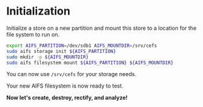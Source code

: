 # Initialization

Initialize a store on a new partition and mount this store to a location for
the file system to run on.

``` bash
export AIFS_PARTITION=/dev/sdb1 AIFS_MOUNTDIR=/srv/cefs
sudo aifs storage init ${AIFS_PARTITION}
sudo mkdir -p ${AIFS_MOUNTDIR}
sudo aifs filesystem mount ${AIFS_PARTITION} ${AIFS_MOUNTDIR}
```

You can now use `/srv/cefs` for your storage needs.

Your new AIFS filesystem is now ready to test.

**Now let's create, destroy, rectify, and analyze!**
